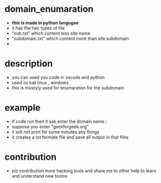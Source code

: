 # domain_enumaration
  - **this is made in python langugae**
  - it has the two types of file 
  - "sub.txt" which content less site name 
  - "subdomain.txt" which content more than  site subdomain
  - 
# description
 - you can used you code in vscode and python 
 - used os kali linux , windows
 - this is mostyly used for enumaration for the subdomain

# example
- if code run then it ask enter the domain name :
- suppose you enter "geekforgeek.org"
- it will not print for some minutes any things 
- it creates a txt formate file and save all output in that files 

# contribution
- plz contribution more hacking tools and share me to other help to learn and understand new toolos
